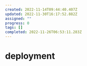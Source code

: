 ```yaml
---
created: 2022-11-14T09:44:40.407Z
updated: 2022-11-30T16:17:52.882Z
assigned: ""
progress: 0
tags: []
completed: 2022-11-26T06:53:11.283Z
---
```


# deployment
